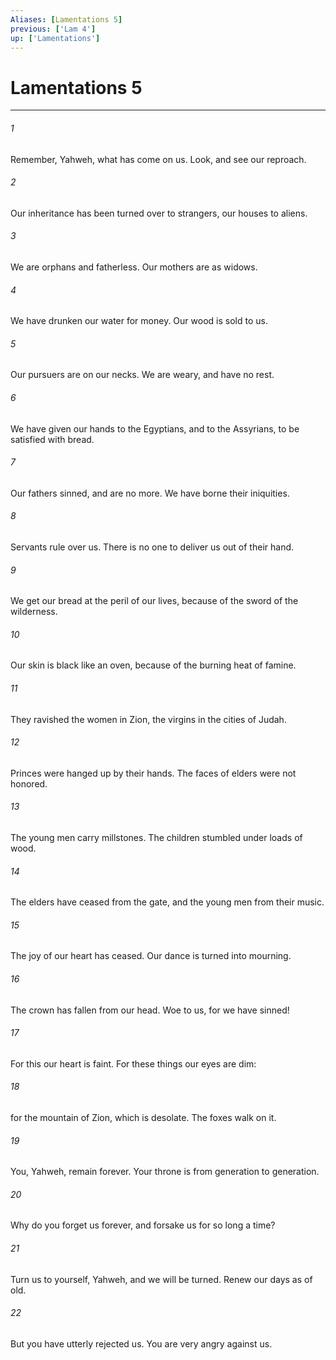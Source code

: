 ```yaml
---
Aliases: [Lamentations 5]
previous: ['Lam 4']
up: ['Lamentations']
---
```

# Lamentations 5
***





###### 1 

Remember, Yahweh, what has come on us. Look, and see our reproach. 



###### 2 

Our inheritance has been turned over to strangers, our houses to aliens. 



###### 3 

We are orphans and fatherless. Our mothers are as widows. 



###### 4 

We have drunken our water for money. Our wood is sold to us. 



###### 5 

Our pursuers are on our necks. We are weary, and have no rest. 



###### 6 

We have given our hands to the Egyptians, and to the Assyrians, to be satisfied with bread. 



###### 7 

Our fathers sinned, and are no more. We have borne their iniquities. 



###### 8 

Servants rule over us. There is no one to deliver us out of their hand. 



###### 9 

We get our bread at the peril of our lives, because of the sword of the wilderness. 



###### 10 

Our skin is black like an oven, because of the burning heat of famine. 



###### 11 

They ravished the women in Zion, the virgins in the cities of Judah. 



###### 12 

Princes were hanged up by their hands. The faces of elders were not honored. 



###### 13 

The young men carry millstones. The children stumbled under loads of wood. 



###### 14 

The elders have ceased from the gate, and the young men from their music. 



###### 15 

The joy of our heart has ceased. Our dance is turned into mourning. 



###### 16 

The crown has fallen from our head. Woe to us, for we have sinned! 



###### 17 

For this our heart is faint. For these things our eyes are dim: 



###### 18 

for the mountain of Zion, which is desolate. The foxes walk on it. 



###### 19 

You, Yahweh, remain forever. Your throne is from generation to generation. 



###### 20 

Why do you forget us forever, and forsake us for so long a time? 



###### 21 

Turn us to yourself, Yahweh, and we will be turned. Renew our days as of old. 



###### 22 

But you have utterly rejected us. You are very angry against us.
